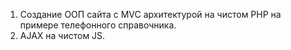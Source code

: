 1. Создание ООП сайта с MVC архитектурой на чистом PHP на примере телефонного справочника.
2. AJAX на чистом JS.
